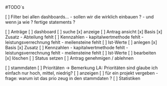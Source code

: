 #TODO´s 

[ ] Filter bei allen dashboards...
    - sollen wir die wirklich einbauen ? 
    - und wenn ja wie ? fertige statements ? 

[ ] Anträge
    [ ] dashboard
        [ ] suche
        [x] anzeige
    [ ] Antrag ansicht
        [x] Basis
        [x] Zusatz 
            - Abteilung fehlt
        [ ] Kennzahlen
            - kapitalwertmethode fehlt
            - leistungsverrechnung fehlt
            - meilensteine fehlt
        [ ] Ist-Werte
    [ ] anlegen
        [x] Basis
        [x] Zusatz
        [ ] Kennzahlen
            - kapitalwertmethode fehlt
            - leistungsverrechnung fehlt
            - meilensteine fehlt
        [ ] Ist-Werte
    [ ] bearbeiten
    [x] löschen
    [ ] Status setzen
    [ ] Antrag genehmigen / ablehnen


[ ] stammdaten
    [ ] Prioritäten -> Bemerkung LA: Prioritäten sind glaube ich einfach nur hoch, mittel, niedrig?
        [ ] anzeigen
        [ ] für ein projekt vergeben
        - frage: warum ist das prio zeug in den stammdaten ? 
    [ ] Statistiken


